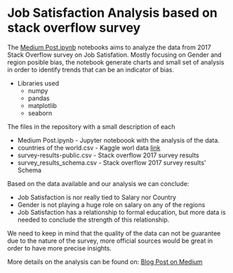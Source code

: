 # Job Satisfaction Analysis based on stack overflow survey

The [Medium Post.ipynb](https://github.com/bignollo/JobSatisfaction/blob/main/Medium%20Post.ipynb) notebooks aims to analyze the data from 2017 Stack Overflow survey on Job Satisfation.
Mostly focusing on Gender and region posible bias, the notebook generate charts and small set of analysis in order to identify trends that can be an indicator of bias.

* Libraries used
  - numpy
  - pandas
  - matplotlib
  - seaborn
  

The files in the repository with a small description of each

* Medium Post.ipynb - Jupyter noteboook with the analysis of the data.
* countries of the world.csv - Kaggle worl data [link](https://www.kaggle.com/fernandol/countries-of-the-world/version/1)
* survey-results-public.csv - Stack overflow 2017 survey results
* survey_results_schema.csv - Stack overflow 2017 survey results' Schema


Based on the data available and our analysis we can conclude:

* Job Satisfaction is nor really tied to Salary nor Country
* Gender is not playing a huge role on salary on any of the regions
* Job Satisfaction has a relationship to formal education, but more data is needed to conclude the strength of this relationship.

We need to keep in mind that the quality of the data can not be guarantee due to the nature of the survey, more official sources would be great in order to have more precise insights.

More details on the analysis can be found on: [Blog Post on Medium](https://medium.com/@bignollo/understanding-job-satisfaction-across-countries-and-genders-eb05a3c2d8f5)
